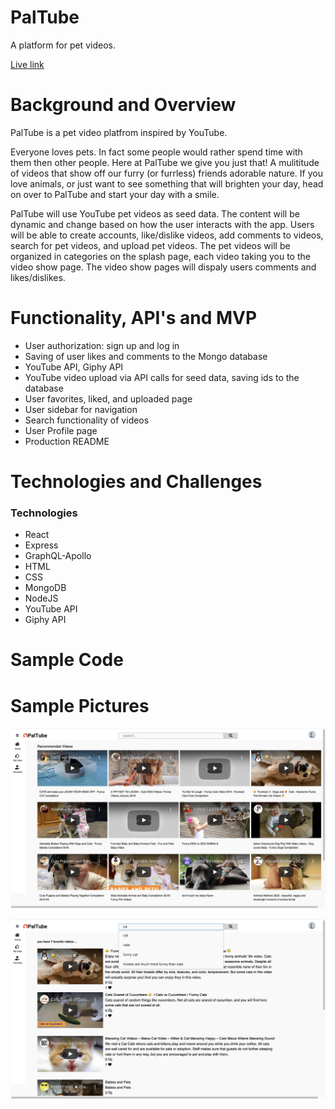 # PalTube
A platform for pet videos.

[Live link](https://limitless-ocean-39156.herokuapp.com/#/)



# Background and Overview

PalTube is a pet video platfrom inspired by YouTube.

Everyone loves pets. In fact some people would rather spend time with them then other people. Here at PalTube we give you just that! A mulititude of videos that show off our furry (or furrless) friends adorable nature. If you love animals, or just want to see something that will brighten your day, head on over to PalTube and start your day with a smile. 

PalTube will use YouTube pet videos as seed data. The content will be dynamic and change based on how the user interacts with the app. Users will be able to create accounts, like/dislike videos, add comments to videos, search for pet videos, and upload pet videos. The pet videos will be organized in categories on the splash page, each video taking you to the video show page. The video show pages will dispaly users comments and likes/dislikes.

# Functionality, API's and MVP
 * User authorization: sign up and log in
 * Saving of user likes and comments to the Mongo database
 * YouTube API, Giphy API
 * YouTube video upload via API calls for seed data, saving ids to the database
 * User favorites, liked, and uploaded page
 * User sidebar for navigation
 * Search functionality of videos
 * User Profile page
 * Production README


# Technologies and Challenges

### Technologies
* React
* Express
* GraphQL-Apollo
* HTML
* CSS
* MongoDB
* NodeJS
* YouTube API
* Giphy API

# Sample Code


# Sample Pictures

![GitHub Logo](/client/public/stylesheets/images/paltube-main.png)

![GitHub Logo](/client/public/stylesheets/images/paltube-search.png)

